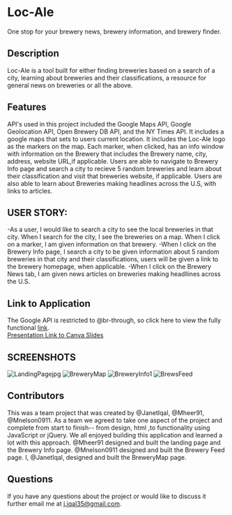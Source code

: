 # Loc-Ale
One stop for your brewery news, brewery information, and brewery finder.
## Description
Loc-Ale is a tool built for either finding breweries based on a search of a city, learning about breweries and their classifications, a resource for general news on breweries or all the above. 

## Features
API's used in this project included the Google Maps API, Google Geolocation API, Open Brewery DB API, and the NY Times API. It includes a google maps that sets to users current location. It includes the Loc-Ale logo as the markers on the map. Each marker, when clicked, has an info window with information on the Brewery that includes the Brewery name, city, address, website URL,if applicable. Users are able to navigate to Brewery Info page and search a city to recieve 5 random breweries and learn about their classification and visit that breweries website, if applicable. Users are also able to learn about Breweries making headlines across the U.S, with links to articles.

## USER STORY:
-As a user, I would like to search a city to see the local breweries in that city. When I search for the city, I see the breweries on a map. When I click on a marker, I am given information on that brewery. 
-When I click on the Brewery Info page, I search a city to be given information about 5 random breweries in that city and their classifications, users will be given a link to the brewery homepage, when applicable. 
-When I click on the Brewery News tab, I am given news articles on breweries making headllines across the U.S.

## Link to Application
 The Google API is restricted to @br-through, so click here to view the fully functional [link](https://br-through.github.io/loc-ale/). </br>
[Presentation Link to Canva Slides](https://www.canva.com/design/DAElIWlss3A/h0bpUszU4gpHSDLFIExaCA/view?utm_content=DAElIWlss3A&utm_campaign=designshare&utm_medium=link&utm_source=publishsharelink)

## SCREENSHOTS
![LandingPagejpg](https://user-images.githubusercontent.com/80427770/127078796-115eb926-5f54-42d8-8255-adaaf0b9338b.jpg)
![BreweryMap](https://user-images.githubusercontent.com/80427770/127078788-bbf25aa9-228c-4341-ad8e-1602a2671edd.jpg)
![BreweryInfo1](https://user-images.githubusercontent.com/80427770/127078789-f5a16fe2-c9b3-4507-a16a-06ca389b7be9.jpg)
![BrewsFeed](https://user-images.githubusercontent.com/80427770/127078793-6c4634e9-0646-41ad-8e66-d2f0f933113f.jpg)

## Contributors
This was a team project that was created by @JanetIqal, @Mheer91, @Mnelson0911. As a team we agreed to take one aspect of the project and complete from start to finish-- from design, html ,to functionality using JavaScript or jQuery. We all enjoyed building this application and learned a lot with this approach. 
@Mheer91 designed and built the landing page and the Brewery Info page.
@Mnelson0911 designed and built the Brewery Feed page.
I, @JanetIqal, designed and built the BreweryMap page. 

## Questions 
If you have any questions about the project or would like to discuss it further email me at [j.iqal35@gmail.com](mailto:j.iqal35@gmail.com).
